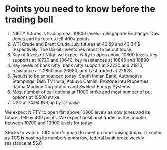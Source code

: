 # Points you need to know before the trading bell

1. NIFTY futures is trading near 10800 levels in Singapore Exchange. Dow Jones and its futures fell 400+ points 
2. WTI Crude and Brent Crude July futures at 40.59 and 43.04 $ respectively. The US oil inventories report to be out today.
3. Key of levels of Nifty: we expect Nifty to open above 10800 levels. key supports at 10720 and 10640, key resistances at 10845 and 10890
4. Key levels of bank nifty: bank nifty support at 22220 and 21810, resistance at 22850 and 23080, and Last traded at 22628.
5. Results to be announced today: South Indian Bank, Automotive Stampings, Dish TV India, Kokuyo Camlin, Prozone Intu Properties, Radha Madhav Corporation and Swelect Energy Systems.
6. Most number of call options at 11000 strike and most number of put options at 10500 strike.
7. USD at 74.94 INR,up by 27 paisa

We expect NIFTY to open flat above 10800 levels as dow jones and its futures fell by 400 points. We expect positional trades in the counter between 10700 and 10900 levels for today.

Stocks to watch: ICICI bank's board to meet on fund-raising today. IT sector as TCS is posting its numbers tomorrow, federal bank broke weekly resistance at 55.6
